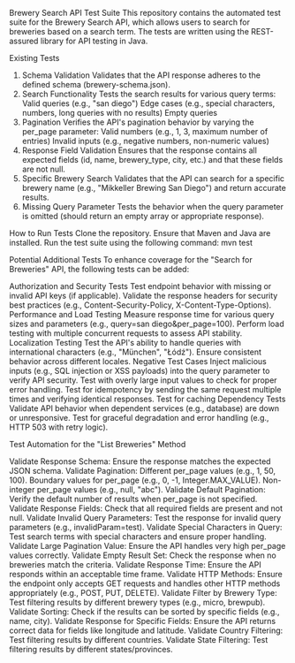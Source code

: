 Brewery Search API Test Suite
This repository contains the automated test suite for the Brewery Search API, which allows users to search for breweries
based on a search term. The tests are written using the REST-assured library for API testing in Java.

Existing Tests

1. Schema Validation
   Validates that the API response adheres to the defined schema (brewery-schema.json).
2. Search Functionality
   Tests the search results for various query terms:
   Valid queries (e.g., "san diego")
   Edge cases (e.g., special characters, numbers, long queries with no results)
   Empty queries
3. Pagination
   Verifies the API's pagination behavior by varying the per_page parameter:
   Valid numbers (e.g., 1, 3, maximum number of entries)
   Invalid inputs (e.g., negative numbers, non-numeric values)
4. Response Field Validation
   Ensures that the response contains all expected fields (id, name, brewery_type, city, etc.) and that these fields are
   not null.
5. Specific Brewery Search
   Validates that the API can search for a specific brewery name (e.g., "Mikkeller Brewing San Diego") and return
   accurate results.
6. Missing Query Parameter
   Tests the behavior when the query parameter is omitted (should return an empty array or appropriate response).

How to Run Tests
Clone the repository.
Ensure that Maven and Java are installed.
Run the test suite using the following command: mvn test

Potential Additional Tests
To enhance coverage for the "Search for Breweries" API, the following tests can be added:

Authorization and Security Tests
Test endpoint behavior with missing or invalid API keys (if applicable).
Validate the response headers for security best practices (e.g., Content-Security-Policy, X-Content-Type-Options).
Performance and Load Testing
Measure response time for various query sizes and parameters (e.g., query=san diego&per_page=100).
Perform load testing with multiple concurrent requests to assess API stability.
Localization Testing
Test the API's ability to handle queries with international characters (e.g., "München", "Łódź").
Ensure consistent behavior across different locales.
Negative Test Cases
Inject malicious inputs (e.g., SQL injection or XSS payloads) into the query parameter to verify API security.
Test with overly large input values to check for proper error handling.
Test for idempotency by sending the same request multiple times and verifying identical responses.
Test for caching
Dependency Tests
Validate API behavior when dependent services (e.g., database) are down or unresponsive.
Test for graceful degradation and error handling (e.g., HTTP 503 with retry logic).

Test Automation for the "List Breweries" Method

Validate Response Schema: Ensure the response matches the expected JSON schema.
Validate Pagination:
Different per_page values (e.g., 1, 50, 100).
Boundary values for per_page (e.g., 0, -1, Integer.MAX_VALUE).
Non-integer per_page values (e.g., null, "abc").
Validate Default Pagination: Verify the default number of results when per_page is not specified.
Validate Response Fields: Check that all required fields are present and not null.
Validate Invalid Query Parameters: Test the response for invalid query parameters (e.g., invalidParam=test).
Validate Special Characters in Query: Test search terms with special characters and ensure proper handling.
Validate Large Pagination Value: Ensure the API handles very high per_page values correctly.
Validate Empty Result Set: Check the response when no breweries match the criteria.
Validate Response Time: Ensure the API responds within an acceptable time frame.
Validate HTTP Methods: Ensure the endpoint only accepts GET requests and handles other HTTP methods appropriately (e.g., POST, PUT, DELETE).
Validate Filter by Brewery Type: Test filtering results by different brewery types (e.g., micro, brewpub).
Validate Sorting: Check if the results can be sorted by specific fields (e.g., name, city).
Validate Response for Specific Fields: Ensure the API returns correct data for fields like longitude and latitude.
Validate Country Filtering: Test filtering results by different countries.
Validate State Filtering: Test filtering results by different states/provinces.
